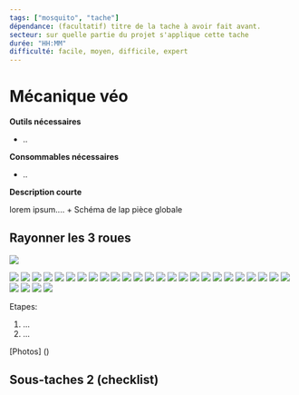 ```yaml
---
tags: ["mosquito", "tache"]
dépendance: (facultatif) titre de la tache à avoir fait avant. 
secteur: sur quelle partie du projet s'applique cette tache
durée: "HH:MM"
difficulté: facile, moyen, difficile, expert
---
```


# Mécanique véo

**Outils nécessaires**

* ..

**Consommables nécessaires**

* ..

**Description courte**

lorem ipsum.... + Schéma de lap pièce globale


## Rayonner les 3 roues
![](https://minio.lowtech.fr/pads-srm/uploads/upload_7d6774ec4c1a8205a6886ae7d30a3e38.jpg)

![](https://minio.lowtech.fr/pads-srm/uploads/upload_ee3152ba3836c73bf77781892b30e753.jpg)
![](https://minio.lowtech.fr/pads-srm/uploads/upload_6eb4a2ccd7b92733e81e86f2cf0cc17d.jpg)
![](https://minio.lowtech.fr/pads-srm/uploads/upload_d1670f1f95799d6a616b71f2794ddfd3.jpg)
![](https://minio.lowtech.fr/pads-srm/uploads/upload_c140bb4800cc21ff3d14a35581c4b998.jpg)
![](https://minio.lowtech.fr/pads-srm/uploads/upload_9714e915ab03569cfc00f40130e2c2f1.jpg)
![](https://minio.lowtech.fr/pads-srm/uploads/upload_c03fa0f4b49ede14915d9f5b4680c85b.jpg)
![](https://minio.lowtech.fr/pads-srm/uploads/upload_d135c611bb64319b30009ca74732412a.jpg)
![](https://minio.lowtech.fr/pads-srm/uploads/upload_94178753340eae57ba799bfd155e2626.jpg)
![](https://minio.lowtech.fr/pads-srm/uploads/upload_3b3f930cca02b1e57928a6a99d74d497.jpg)
![](https://minio.lowtech.fr/pads-srm/uploads/upload_f89a047ec1949ffe1178bad9113e5f46.jpg)
![](https://minio.lowtech.fr/pads-srm/uploads/upload_3c43457901e8c26d6a932b50061fd1fe.jpg)
![](https://minio.lowtech.fr/pads-srm/uploads/upload_0de23cd041dde79bbde5a65b35dde6a2.jpg)
![](https://minio.lowtech.fr/pads-srm/uploads/upload_1c83b0983fd987a9d812e77f9886ac5a.jpg)
![](https://minio.lowtech.fr/pads-srm/uploads/upload_9c73c3d4a8aace3c7d2a9ebf3e565672.jpg)
![](https://minio.lowtech.fr/pads-srm/uploads/upload_2a446cd2125882a841046edc87d1176c.jpg)
![](https://minio.lowtech.fr/pads-srm/uploads/upload_8df72690ef66466bebd9e72cfe0ebc1f.jpg)
![](https://minio.lowtech.fr/pads-srm/uploads/upload_484e7a091c8df5acc9ddd141bef39a04.jpg)
![](https://minio.lowtech.fr/pads-srm/uploads/upload_2a15b7864455ea088cd9648512513633.jpg)
![](https://minio.lowtech.fr/pads-srm/uploads/upload_6dbe674e7c7653376bac3faff53f7c22.jpg)
![](https://minio.lowtech.fr/pads-srm/uploads/upload_8bbb044fa5a662872e2ded009038b00b.jpg)
![](https://minio.lowtech.fr/pads-srm/uploads/upload_f8c4ea2eb447b0c1cda8c8a8ef405b95.jpg)
![](https://minio.lowtech.fr/pads-srm/uploads/upload_5daf1ba26ed0580097bc6de9de30114d.jpg)
![](https://minio.lowtech.fr/pads-srm/uploads/upload_dde31759848f6028852b92b7ced6060c.jpg)
![](https://minio.lowtech.fr/pads-srm/uploads/upload_b779fb6f461b1b506dd6b9e8804314ec.jpg)
![](https://minio.lowtech.fr/pads-srm/uploads/upload_f20bc8de13a1a1c55c16a831709e63b8.jpg)
![](https://minio.lowtech.fr/pads-srm/uploads/upload_690c223c12a2c07082ff8c51bf1c4c8b.jpg)
![](https://minio.lowtech.fr/pads-srm/uploads/upload_e38fa91ed07192f778a2e4c878f72dd4.jpg)
![](https://minio.lowtech.fr/pads-srm/uploads/upload_e7e2aa0e234dafe07bbc4a6a110d2b88.jpg)
![](https://minio.lowtech.fr/pads-srm/uploads/upload_4a66336bb6fcaec58a8a7f051eadb2b3.jpg)


Etapes:
1) ...
2) ...

[Photos] ()

## Sous-taches 2 (checklist)







